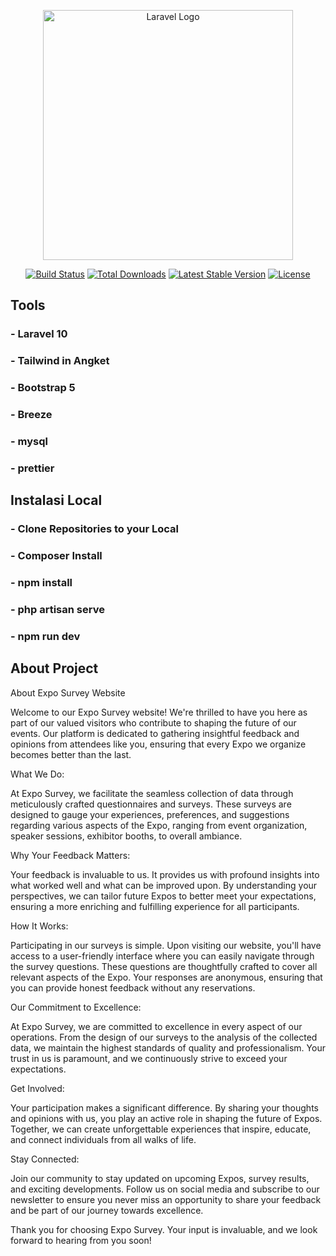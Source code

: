 <p align="center"><a href="https://laravel.com" target="_blank"><img src="https://raw.githubusercontent.com/laravel/art/master/logo-lockup/5%20SVG/2%20CMYK/1%20Full%20Color/laravel-logolockup-cmyk-red.svg" width="400" alt="Laravel Logo"></a></p>

<p align="center">
<a href="https://github.com/laravel/framework/actions"><img src="https://github.com/laravel/framework/workflows/tests/badge.svg" alt="Build Status"></a>
<a href="https://packagist.org/packages/laravel/framework"><img src="https://img.shields.io/packagist/dt/laravel/framework" alt="Total Downloads"></a>
<a href="https://packagist.org/packages/laravel/framework"><img src="https://img.shields.io/packagist/v/laravel/framework" alt="Latest Stable Version"></a>
<a href="https://packagist.org/packages/laravel/framework"><img src="https://img.shields.io/packagist/l/laravel/framework" alt="License"></a>
</p>

## Tools
<h3>- Laravel 10</h3>
<h3>- Tailwind in Angket</h3>
<h3>- Bootstrap 5</h3>
<h3>- Breeze</h3>
<h3>- mysql</h3>
<h3>- prettier</h3>

## Instalasi Local

<h3>- Clone Repositories to your Local</h3>
<h3>- Composer Install</h3>
<h3>- npm install</h3>
<h3>- php artisan serve</h3>
<h3>- npm run dev</h3>

## About Project
<p>About Expo Survey Website

Welcome to our Expo Survey website! We're thrilled to have you here as part of our valued visitors who contribute to shaping the future of our events. Our platform is dedicated to gathering insightful feedback and opinions from attendees like you, ensuring that every Expo we organize becomes better than the last.

What We Do:

At Expo Survey, we facilitate the seamless collection of data through meticulously crafted questionnaires and surveys. These surveys are designed to gauge your experiences, preferences, and suggestions regarding various aspects of the Expo, ranging from event organization, speaker sessions, exhibitor booths, to overall ambiance.

Why Your Feedback Matters:

Your feedback is invaluable to us. It provides us with profound insights into what worked well and what can be improved upon. By understanding your perspectives, we can tailor future Expos to better meet your expectations, ensuring a more enriching and fulfilling experience for all participants.

How It Works:

Participating in our surveys is simple. Upon visiting our website, you'll have access to a user-friendly interface where you can easily navigate through the survey questions. These questions are thoughtfully crafted to cover all relevant aspects of the Expo. Your responses are anonymous, ensuring that you can provide honest feedback without any reservations.

Our Commitment to Excellence:

At Expo Survey, we are committed to excellence in every aspect of our operations. From the design of our surveys to the analysis of the collected data, we maintain the highest standards of quality and professionalism. Your trust in us is paramount, and we continuously strive to exceed your expectations.

Get Involved:

Your participation makes a significant difference. By sharing your thoughts and opinions with us, you play an active role in shaping the future of Expos. Together, we can create unforgettable experiences that inspire, educate, and connect individuals from all walks of life.

Stay Connected:

Join our community to stay updated on upcoming Expos, survey results, and exciting developments. Follow us on social media and subscribe to our newsletter to ensure you never miss an opportunity to share your feedback and be part of our journey towards excellence.

Thank you for choosing Expo Survey. Your input is invaluable, and we look forward to hearing from you soon!




</p>
